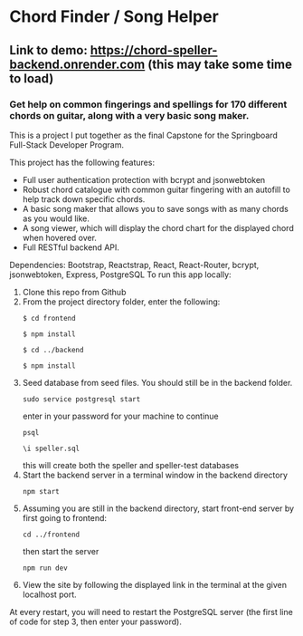# Chord Finder / Song Helper
## Link to demo: https://chord-speller-backend.onrender.com (this may take some time to load)
### Get help on common fingerings and spellings for 170 different chords on guitar, along with a very basic song maker.

This is a project I put together as the final Capstone for the Springboard Full-Stack Developer Program.

This project has the following features: 
- Full user authentication protection with bcrypt and jsonwebtoken
- Robust chord catalogue with common guitar fingering with an autofill to help track down specific chords.
- A basic song maker that allows you to save songs with as many chords as you would like.
- A song viewer, which will display the chord chart for the displayed chord when hovered over.
- Full RESTful backend API.


Dependencies: Bootstrap, Reactstrap, React, React-Router, bcrypt, jsonwebtoken, Express, PostgreSQL
To run this app locally:
1. Clone this repo from Github
2. From the project directory folder, enter the following:
    ```
    $ cd frontend
   ```
    ```
   $ npm install
    ```
    ```
   $ cd ../backend
    ```
   ```
   $ npm install
   ```
3. Seed database from seed files.  You should still be in the backend folder.
   ```
   sudo service postgresql start
   ```
   enter in your password for your machine to continue
   ```
   psql
   ```
   ```
   \i speller.sql
   ```
   this will create both the speller and speller-test databases
4. Start the backend server in a terminal window in the backend directory
   ```
   npm start
   ```
5. Assuming you are still in the backend directory, start front-end server by first going to frontend:
   ```
   cd ../frontend
   ```
   then start the server
   ```
   npm run dev
   ```
6. View the site by following the displayed link in the terminal at the given localhost port.

At every restart, you will need to restart the PostgreSQL server (the first line of code for step 3, then enter your password).
